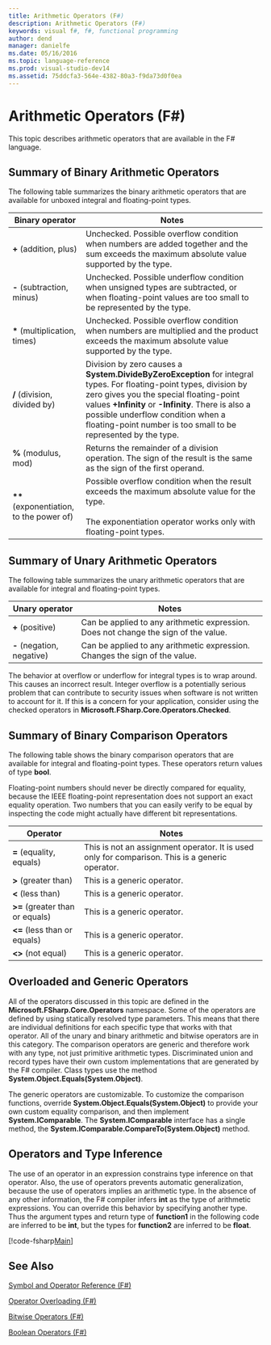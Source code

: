 ```yaml
---
title: Arithmetic Operators (F#)
description: Arithmetic Operators (F#)
keywords: visual f#, f#, functional programming
author: dend
manager: danielfe
ms.date: 05/16/2016
ms.topic: language-reference
ms.prod: visual-studio-dev14
ms.assetid: 75ddcfa3-564e-4382-80a3-f9da73d0f0ea 
---
```


# Arithmetic Operators (F#)

This topic describes arithmetic operators that are available in the F# language.

## Summary of Binary Arithmetic Operators
The following table summarizes the binary arithmetic operators that are available for unboxed integral and floating-point types.

|Binary operator|Notes|
|---------------|-----|
|**+** (addition, plus)|Unchecked. Possible overflow condition when numbers are added together and the sum exceeds the maximum absolute value supported by the type.|
|**-** (subtraction, minus)|Unchecked. Possible underflow condition when unsigned types are subtracted, or when floating-point values are too small to be represented by the type.|
|**&#42;** (multiplication, times)|Unchecked. Possible overflow condition when numbers are multiplied and the product exceeds the maximum absolute value supported by the type.|
|**/** (division, divided by)|Division by zero causes a **System.DivideByZeroException** for integral types. For floating-point types, division by zero gives you the special floating-point values **+Infinity** or **-Infinity**. There is also a possible underflow condition when a floating-point number is too small to be represented by the type.|
|**%** (modulus, mod)|Returns the remainder of a division operation. The sign of the result is the same as the sign of the first operand.|
|**&#42;&#42;** (exponentiation, to the power of)|Possible overflow condition when the result exceeds the maximum absolute value for the type.<br /><br />The exponentiation operator works only with floating-point types.|

## Summary of Unary Arithmetic Operators
The following table summarizes the unary arithmetic operators that are available for integral and floating-point types.



|Unary operator|Notes|
|--------------|-----|
|**+** (positive)|Can be applied to any arithmetic expression. Does not change the sign of the value.|
|**-** (negation, negative)|Can be applied to any arithmetic expression. Changes the sign of the value.|
The behavior at overflow or underflow for integral types is to wrap around. This causes an incorrect result. Integer overflow is a potentially serious problem that can contribute to security issues when software is not written to account for it. If this is a concern for your application, consider using the checked operators in **Microsoft.FSharp.Core.Operators.Checked**.


## Summary of Binary Comparison Operators
The following table shows the binary comparison operators that are available for integral and floating-point types. These operators return values of type **bool**.

Floating-point numbers should never be directly compared for equality, because the IEEE floating-point representation does not support an exact equality operation. Two numbers that you can easily verify to be equal by inspecting the code might actually have different bit representations.



|Operator|Notes|
|--------|-----|
|**=** (equality, equals)|This is not an assignment operator. It is used only for comparison. This is a generic operator.|
|**&gt;** (greater than)|This is a generic operator.|
|**&lt;** (less than)|This is a generic operator.|
|**&gt;=** (greater than or equals)|This is a generic operator.|
|**&lt;=** (less than or equals)|This is a generic operator.|
|**&lt;&gt;** (not equal)|This is a generic operator.|

## Overloaded and Generic Operators
All of the operators discussed in this topic are defined in the **Microsoft.FSharp.Core.Operators** namespace. Some of the operators are defined by using statically resolved type parameters. This means that there are individual definitions for each specific type that works with that operator. All of the unary and binary arithmetic and bitwise operators are in this category. The comparison operators are generic and therefore work with any type, not just primitive arithmetic types. Discriminated union and record types have their own custom implementations that are generated by the F# compiler. Class types use the method **System.Object.Equals(System.Object)**.

The generic operators are customizable. To customize the comparison functions, override **System.Object.Equals(System.Object)** to provide your own custom equality comparison, and then implement **System.IComparable**. The **System.IComparable** interface has a single method, the **System.IComparable.CompareTo(System.Object)** method.


## Operators and Type Inference
The use of an operator in an expression constrains type inference on that operator. Also, the use of operators prevents automatic generalization, because the use of operators implies an arithmetic type. In the absence of any other information, the F# compiler infers **int** as the type of arithmetic expressions. You can override this behavior by specifying another type. Thus the argument types and return type of **function1** in the following code are inferred to be **int**, but the types for **function2** are inferred to be **float**.

[!code-fsharp[Main](snippets/fslangref1/snippet3501.fs)]
    
## See Also
[Symbol and Operator Reference &#40;F&#35;&#41;](Symbol-and-Operator-Reference-%5BFSharp%5D.md)

[Operator Overloading &#40;F&#35;&#41;](Operator-Overloading-%5BFSharp%5D.md)

[Bitwise Operators &#40;F&#35;&#41;](Bitwise-Operators-%5BFSharp%5D.md)

[Boolean Operators &#40;F&#35;&#41;](Boolean-Operators-%5BFSharp%5D.md)

